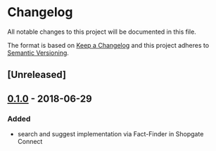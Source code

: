 # Changelog

All notable changes to this project will be documented in this file.

The format is based on [Keep a Changelog](http://keepachangelog.com/) and this project adheres to [Semantic Versioning](http://semver.org/).

## [Unreleased]

## [0.1.0] - 2018-06-29
### Added
- search and suggest implementation via Fact-Finder in Shopgate Connect

[0.1.0]: https://github.com/shopgate/ext-search-fact-finder/tree/v0.1.0
